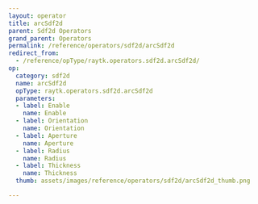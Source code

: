 ```yaml
---
layout: operator
title: arcSdf2d
parent: Sdf2d Operators
grand_parent: Operators
permalink: /reference/operators/sdf2d/arcSdf2d
redirect_from:
  - /reference/opType/raytk.operators.sdf2d.arcSdf2d/
op:
  category: sdf2d
  name: arcSdf2d
  opType: raytk.operators.sdf2d.arcSdf2d
  parameters:
  - label: Enable
    name: Enable
  - label: Orientation
    name: Orientation
  - label: Aperture
    name: Aperture
  - label: Radius
    name: Radius
  - label: Thickness
    name: Thickness
  thumb: assets/images/reference/operators/sdf2d/arcSdf2d_thumb.png

---
```

